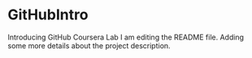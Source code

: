 # GitHubIntro
Introducing GitHub Coursera Lab
I am editing the README file. Adding some more details about the project description.
